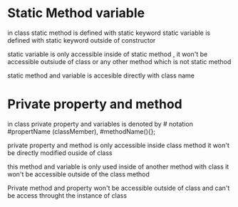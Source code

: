 # Static Method variable

in class static method is defined with static keyword
static variable is defined with static keyword outside of constructor

static variable is only accessible inside of static method , it won't be accessible outsiude of class or any other method which is not static method 

static method and variable is accesible directly with class name

# Private property and method 
in class private property and variables is denoted by # notation  
#propertName (classMember), #methodName(){};

private property and method is only accessible inside class method it won't be directly modified ouside of class

this method and variable is only used inside of another method with class it won't be accessible outside of the class method 

Private method and property won't be accessible outside of class and can't  be access throught the 
instance of class

